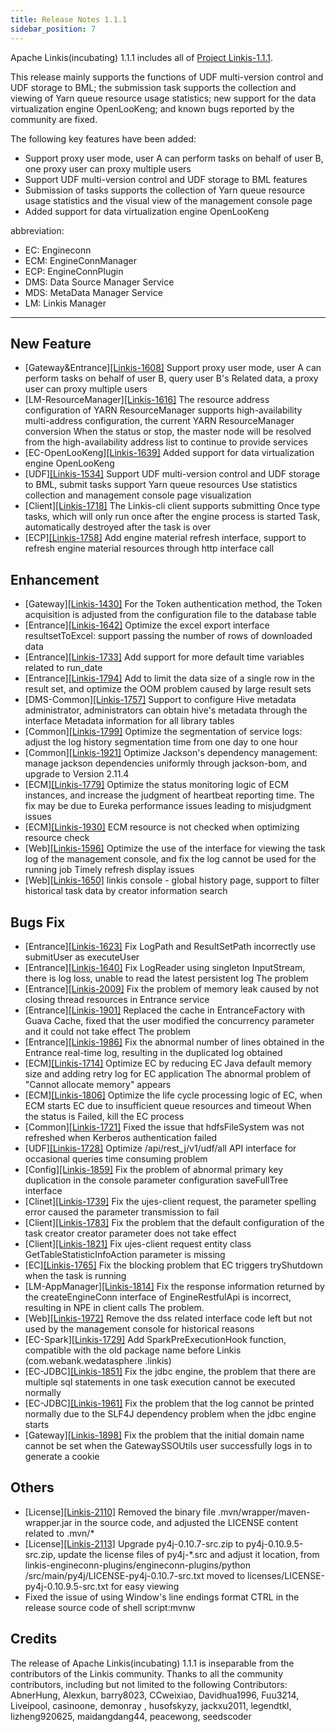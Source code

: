 ```yaml
---
title: Release Notes 1.1.1
sidebar_position: 7
---
```


Apache Linkis(incubating) 1.1.1 includes all of [Project Linkis-1.1.1](https://github.com/apache/incubator-linkis/projects/18).


This release mainly supports the functions of UDF multi-version control and UDF storage to BML; the submission task supports the collection and viewing of Yarn queue resource usage statistics; new support for the data virtualization engine OpenLooKeng; and known bugs reported by the community are fixed.

The following key features have been added:
* Support proxy user mode, user A can perform tasks on behalf of user B, one proxy user can proxy multiple users
* Support UDF multi-version control and UDF storage to BML features
* Submission of tasks supports the collection of Yarn queue resource usage statistics and the visual view of the management console page
* Added support for data virtualization engine OpenLooKeng

abbreviation:
- EC: Engineconn
- ECM: EngineConnManager
- ECP: EngineConnPlugin
- DMS: Data Source Manager Service
- MDS: MetaData Manager Service
- LM: Linkis Manager

---

## New Feature

* \[Gateway&Entrance][[Linkis-1608]](https://github.com/apache/incubator-linkis/pull/1608) Support proxy user mode, user A can perform tasks on behalf of user B, query user B's Related data, a proxy user can proxy multiple users
* \[LM-ResourceManager][[Linkis-1616]](https://github.com/apache/incubator-linkis/pull/1616) The resource address configuration of YARN ResourceManager supports high-availability multi-address configuration, the current YARN ResourceManager conversion When the status or stop, the master node will be resolved from the high-availability address list to continue to provide services
* \[EC-OpenLooKeng][[Linkis-1639]](https://github.com/apache/incubator-linkis/issues/1639) Added support for data virtualization engine OpenLooKeng
* \[UDF][[Linkis-1534]](https://github.com/apache/incubator-linkis/pull/1534) Support UDF multi-version control and UDF storage to BML, submit tasks support Yarn queue resources Use statistics collection and management console page visualization
* \[Client][[Linkis-1718]](https://github.com/apache/incubator-linkis/issues/1718) The Linkis-cli client supports submitting Once type tasks, which will only run once after the engine process is started Task, automatically destroyed after the task is over
* \[ECP][[Linkis-1758]](https://github.com/apache/incubator-linkis/issues/1758) Add engine material refresh interface, support to refresh engine material resources through http interface call

## Enhancement

* \[Gateway][[Linkis-1430]](https://github.com/apache/incubator-linkis/issues/1430) For the Token authentication method, the Token acquisition is adjusted from the configuration file to the database table
* \[Entrance][[Linkis-1642]](https://github.com/apache/incubator-linkis/pull/1642) Optimize the excel export interface resultsetToExcel: support passing the number of rows of downloaded data
* \[Entrance][[Linkis-1733]](https://github.com/apache/incubator-linkis/pull/1733) Add support for more default time variables related to run_date
* \[Entrance][[Linkis-1794]](https://github.com/apache/incubator-linkis/pull/1794) Add to limit the data size of a single row in the result set, and optimize the OOM problem caused by large result sets
* \[DMS-Common][[Linkis-1757]](https://github.com/apache/incubator-linkis/issues/1757) Support to configure Hive metadata administrator, administrators can obtain hive's metadata through the interface Metadata information for all library tables
* \[Common][[Linkis-1799]](https://github.com/apache/incubator-linkis/pull/1799) Optimize the segmentation of service logs: adjust the log history segmentation time from one day to one hour
* \[Common][[Linkis-1921]](https://github.com/apache/incubator-linkis/pull/1921) Optimize Jackson's dependency management: manage jackson dependencies uniformly through jackson-bom, and upgrade to Version 2.11.4
* \[ECM][[Linkis-1779]](https://github.com/apache/incubator-linkis/issues/1779) Optimize the status monitoring logic of ECM instances, and increase the judgment of heartbeat reporting time. The fix may be due to Eureka performance issues leading to misjudgment issues
* \[ECM][[Linkis-1930]](https://github.com/apache/incubator-linkis/pull/1930) ECM resource is not checked when optimizing resource check
* \[Web][[Linkis-1596]](https://github.com/apache/incubator-linkis/issues/1596) Optimize the use of the interface for viewing the task log of the management console, and fix the log cannot be used for the running job Timely refresh display issues
* \[Web][[Linkis-1650]](https://github.com/apache/incubator-linkis/issues/1650) linkis console - global history page, support to filter historical task data by creator information search


## Bugs Fix

* \[Entrance][[Linkis-1623]](https://github.com/apache/incubator-linkis/issues/1623) Fix LogPath and ResultSetPath incorrectly use submitUser as executeUser
* \[Entrance][[Linkis-1640]](https://github.com/apache/incubator-linkis/issues/1640) Fix LogReader using singleton InputStream, there is log loss, unable to read the latest persistent log The problem
* \[Entrance][[Linkis-2009]](https://github.com/apache/incubator-linkis/issues/2009) Fix the problem of memory leak caused by not closing thread resources in Entrance service
* \[Entrance][[Linkis-1901]](https://github.com/apache/incubator-linkis/issues/1901) Replaced the cache in EntranceFactory with Guava Cache, fixed that the user modified the concurrency parameter and it could not take effect The problem
* \[Entrance][[Linkis-1986]](https://github.com/apache/incubator-linkis/issues/1986) Fix the abnormal number of lines obtained in the Entrance real-time log, resulting in the duplicated log obtained
* \[ECM][[Linkis-1714]](https://github.com/apache/incubator-linkis/pull/1714) Optimize EC by reducing EC Java default memory size and adding retry log for EC application The abnormal problem of "Cannot allocate memory" appears
* \[ECM][[Linkis-1806]](https://github.com/apache/incubator-linkis/pull/1806) Optimize the life cycle processing logic of EC, when ECM starts EC due to insufficient queue resources and timeout When the status is Failed, kill the EC process
* \[Common][[Linkis-1721]](https://github.com/apache/incubator-linkis/pull/1721) Fixed the issue that hdfsFileSystem was not refreshed when Kerberos authentication failed
* \[UDF][[Linkis-1728]](https://github.com/apache/incubator-linkis/pull/1728) Optimize /api/rest_j/v1/udf/all API interface for occasional queries time consuming problem
* \[Config][[Linkis-1859]](https://github.com/apache/incubator-linkis/issues/1859) Fix the problem of abnormal primary key duplication in the console parameter configuration saveFullTree interface
* \[Clinet][[Linkis-1739]](https://github.com/apache/incubator-linkis/pull/1739) Fix the ujes-client request, the parameter spelling error caused the parameter transmission to fail
* \[Client][[Linkis-1783]](https://github.com/apache/incubator-linkis/pull/1783) Fix the problem that the default configuration of the task creator creator parameter does not take effect
* \[Client][[Linkis-1821]](https://github.com/apache/incubator-linkis/pull/1821) Fix ujes-client request entity class GetTableStatisticInfoAction parameter is missing
* \[EC][[Linkis-1765]](https://github.com/apache/incubator-linkis/issues/1765) Fix the blocking problem that EC triggers tryShutdown when the task is running
* \[LM-AppManager][[Linkis-1814]](https://github.com/apache/incubator-linkis/pull/1814) Fix the response information returned by the createEngineConn interface of EngineRestfulApi is incorrect, resulting in NPE in client calls The problem.
* \[Web][[Linkis-1972]](https://github.com/apache/incubator-linkis/pull/1972) Remove the dss related interface code left but not used by the management console for historical reasons
* \[EC-Spark][[Linkis-1729]](https://github.com/apache/incubator-linkis/pull/1729) Add SparkPreExecutionHook function, compatible with the old package name before Linkis (com.webank.wedatasphere .linkis)
* \[EC-JDBC][[Linkis-1851]](https://github.com/apache/incubator-linkis/issues/1851) Fix the jdbc engine, the problem that there are multiple sql statements in one task execution cannot be executed normally
* \[EC-JDBC][[Linkis-1961]](https://github.com/apache/incubator-linkis/issues/1851) Fix the problem that the log cannot be printed normally due to the SLF4J dependency problem when the jdbc engine starts
* \[Gateway][[Linkis-1898]](https://github.com/apache/incubator-linkis/pull/1898) Fix the problem that the initial domain name cannot be set when the GatewaySSOUtils user successfully logs in to generate a cookie

## Others 
* \[License][[Linkis-2110]](https://github.com/apache/incubator-linkis/issues/2110) Removed the binary file .mvn/wrapper/maven-wrapper.jar in the source code, and adjusted the LICENSE content related to .mvn/*
* \[License][[Linkis-2113]](https://github.com/apache/incubator-linkis/pull/2113) Upgrade py4j-0.10.7-src.zip to py4j-0.10.9.5-src.zip, update the license files of py4j-*.src and adjust it location, from linkis-engineconn-plugins/engineconn-plugins/python /src/main/py4j/LICENSE-py4j-0.10.7-src.txt moved to licenses/LICENSE-py4j-0.10.9.5-src.txt for easy viewing
* Fixed the issue of using Window's line endings format CTRL in the release source code of shell script:mvnw


## Credits 

The release of Apache Linkis(incubating) 1.1.1 is inseparable from the contributors of the Linkis community. Thanks to all the community contributors, including but not limited to the following Contributors: AbnerHung, Alexkun, barry8023, CCweixiao, Davidhua1996, Fuu3214, Liveipool, casinoone, demonray , husofskyzy, jackxu2011, legendtkl, lizheng920625, maidangdang44, peacewong, seedscoder